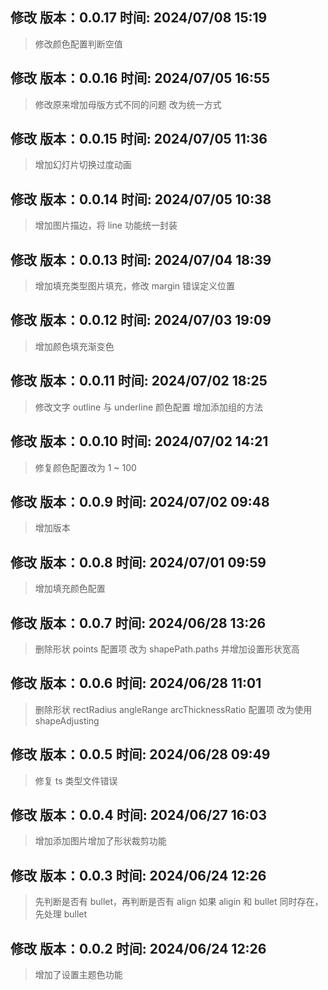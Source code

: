 ## 修改 版本：0.0.17 时间: 2024/07/08 15:19

> 修改颜色配置判断空值

## 修改 版本：0.0.16 时间: 2024/07/05 16:55

> 修改原来增加母版方式不同的问题 改为统一方式

## 修改 版本：0.0.15 时间: 2024/07/05 11:36

> 增加幻灯片切换过度动画

## 修改 版本：0.0.14 时间: 2024/07/05 10:38

> 增加图片描边，将 line 功能统一封装

## 修改 版本：0.0.13 时间: 2024/07/04 18:39

> 增加填充类型图片填充，修改 margin 错误定义位置

## 修改 版本：0.0.12 时间: 2024/07/03 19:09

> 增加颜色填充渐变色

## 修改 版本：0.0.11 时间: 2024/07/02 18:25

> 修改文字 outline 与 underline 颜色配置
> 增加添加组的方法

## 修改 版本：0.0.10 时间: 2024/07/02 14:21

> 修复颜色配置改为 1 ~ 100

## 修改 版本：0.0.9 时间: 2024/07/02 09:48

> 增加版本

## 修改 版本：0.0.8 时间: 2024/07/01 09:59

> 增加填充颜色配置

## 修改 版本：0.0.7 时间: 2024/06/28 13:26

> 删除形状 points 配置项 改为 shapePath.paths 并增加设置形状宽高

## 修改 版本：0.0.6 时间: 2024/06/28 11:01

> 删除形状 rectRadius angleRange arcThicknessRatio 配置项 改为使用 shapeAdjusting

## 修改 版本：0.0.5 时间: 2024/06/28 09:49

> 修复 ts 类型文件错误

## 修改 版本：0.0.4 时间: 2024/06/27 16:03

> 增加添加图片增加了形状裁剪功能

## 修改 版本：0.0.3 时间: 2024/06/24 12:26

> 先判断是否有 bullet，再判断是否有 align 如果 aligin 和 bullet 同时存在，先处理 bullet

## 修改 版本：0.0.2 时间: 2024/06/24 12:26

> 增加了设置主题色功能

